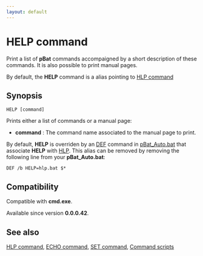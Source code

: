 ```yaml
---
layout: default
---
```

# HELP command

Print a list of **pBat** commands accompaigned by a short description of these 
commands. It is also possible to print manual pages.

By default, the **HELP** command is a alias pointing to [HLP command](hlp)

## Synopsis

    HELP [command]

Prints either a list of commands or a manual page:

* **command** : The command name associated to the manual page to print.

By default, **HELP** is overriden by an [DEF](def) command in 
[pBat\_Auto.bat](pbat\_auto) that associate **HELP** with [HLP](hlp). This 
alias can be removed by removing the following line from your 
**pBat\_Auto.bat**:

    DEF /b HELP=hlp.bat $*

## Compatibility

Compatible with **cmd.exe**.

Available since version **0.0.0.42**.

## See also

[HLP command](hlp), [ECHO command](echo), [SET command](set), [Command 
scripts](scripts) 

